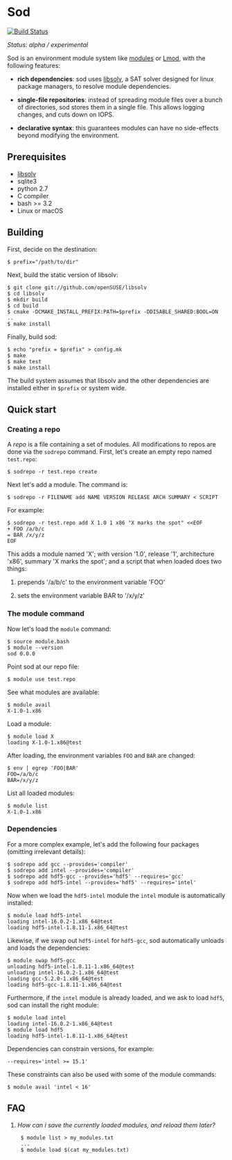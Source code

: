 # Sod

[![Build Status](https://travis-ci.org/nolta/sod.svg?branch=master)](https://travis-ci.org/nolta/sod)

*Status: alpha / experimental*

Sod is an environment module system like
[modules](http://modules.sourceforge.net) or
[Lmod](https://www.tacc.utexas.edu/research-development/tacc-projects/lmod),
with the following features:

* **rich dependencies**: sod uses [libsolv][libsolv], a SAT solver designed
for linux package managers, to resolve module dependencies.

* **single-file repositories**: instead of spreading module files over a bunch
of directories, sod stores them in a single file. This allows logging changes,
and cuts down on IOPS.

* **declarative syntax**: this guarantees modules can have no side-effects
beyond modifying the environment.

## Prerequisites

* [libsolv][libsolv]
* sqlite3
* python 2.7
* C compiler
* bash >= 3.2
* Linux or macOS

[libsolv]: https://github.com/openSUSE/libsolv

## Building

First, decide on the destination:

    $ prefix="/path/to/dir"

Next, build the static version of libsolv:

    $ git clone git://github.com/openSUSE/libsolv
    $ cd libsolv
    $ mkdir build
    $ cd build
    $ cmake -DCMAKE_INSTALL_PREFIX:PATH=$prefix -DDISABLE_SHARED:BOOL=ON ..
    $ make install

Finally, build sod:

    $ echo "prefix = $prefix" > config.mk
    $ make
    $ make test
    $ make install

The build system assumes that libsolv and the other dependencies are
installed either in `$prefix` or system wide.

## Quick start

### Creating a repo

A *repo* is a file containing a set of modules.
All modifications to repos are done via the `sodrepo` command.
First, let's create an empty repo named `test.repo`:

    $ sodrepo -r test.repo create

Next let's add a module. The command is:

    $ sodrepo -r FILENAME add NAME VERSION RELEASE ARCH SUMMARY < SCRIPT

For example:

    $ sodrepo -r test.repo add X 1.0 1 x86 "X marks the spot" <<EOF
    + FOO /a/b/c
    = BAR /x/y/z
    EOF

This adds a module named 'X'; with version '1.0',
release '1', architecture 'x86', summary 'X marks the spot';
and a script that when loaded does two things:

1. prepends '/a/b/c' to the environment variable 'FOO'

2. sets the environment variable BAR to '/x/y/z'

### The module command

Now let's load the `module` command:

    $ source module.bash
    $ module --version
    sod 0.0.0

Point sod at our repo file:

    $ module use test.repo

See what modules are available:

    $ module avail
    X-1.0-1.x86

Load a module:

    $ module load X
    loading X-1.0-1.x86@test

After loading, the environment variables `FOO` and `BAR` are changed:

    $ env | egrep 'FOO|BAR'
    FOO=/a/b/c
    BAR=/x/y/z

List all loaded modules:

    $ module list
    X-1.0-1.x86

### Dependencies

For a more complex example, let's add the following four packages
(omitting irrelevant details):

    $ sodrepo add gcc --provides='compiler'
    $ sodrepo add intel --provides='compiler'
    $ sodrepo add hdf5-gcc --provides='hdf5' --requires='gcc'
    $ sodrepo add hdf5-intel --provides='hdf5' --requires='intel'

Now when we load the `hdf5-intel` module the `intel` module is automatically
installed:

    $ module load hdf5-intel
    loading intel-16.0.2-1.x86_64@test
    loading hdf5-intel-1.8.11-1.x86_64@test

Likewise, if we swap out `hdf5-intel` for `hdf5-gcc`, sod automatically
unloads and loads the dependencies:

    $ module swap hdf5-gcc
    unloading hdf5-intel-1.8.11-1.x86_64@test
    unloading intel-16.0.2-1.x86_64@test
    loading gcc-5.2.0-1.x86_64@test
    loading hdf5-gcc-1.8.11-1.x86_64@test

Furthermore, if the `intel` module is already loaded, and we ask to load
`hdf5`, sod can install the right module:

    $ module load intel
    loading intel-16.0.2-1.x86_64@test
    $ module load hdf5
    loading hdf5-intel-1.8.11-1.x86_64@test

Dependencies can constrain versions, for example:

    --requires='intel >= 15.1'

These constraints can also be used with some of the module commands:

    $ module avail 'intel < 16'

## FAQ

1. *How can i save the currently loaded modules, and reload them later?*

        $ module list > my_modules.txt
        ...
        $ module load $(cat my_modules.txt)

